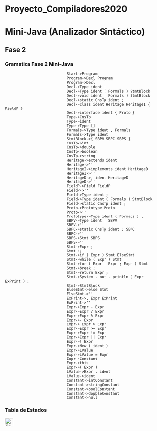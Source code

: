 # Proyecto_Compiladores2020
# Mini-Java (Analizador Sintáctico)
## Fase 2
### Gramatica Fase 2 Mini-Java
                                Start->Program
                                Program->Decl Program
                                Program->Decl
                                Decl->Type ident ;
                                Decl->Type ident ( Formals ) StmtBlock
                                Decl->void ident ( Formals ) StmtBlock
                                Decl->static CnsTp ident ;
                                Decl->class ident Heritage HeritageI { FieldP }
                                Decl->interface ident { Proto }
                                Type->CnsTp
                                Type->ident
                                Type->Type []
                                Formals->Type ident , Formals
                                Formals->Type ident
                                StmtBlock->{ SBPV SBPC SBPS }
                                CnsTp->int
                                CnsTp->double
                                CnsTp->boolean
                                CnsTp->string
                                Heritage->extends ident
                                Heritage->''
                                HeritageI->implements ident HeritageD
                                HeritageI->''
                                HeritageD->, ident HeritageD
                                HeritageD->''
                                FieldP->Field FieldP
                                FieldP->''
                                Field->Type ident ;
                                Field->Type ident ( Formals ) StmtBlock
                                Field->static CnsTp ident ;
                                Proto->Prototype Proto
                                Proto->''
                                Prototype->Type ident ( Formals ) ;
                                SBPV->Type ident ; SBPV
                                SBPV->''
                                SBPC->static CnsTp ident ; SBPC
                                SBPC->''
                                SBPS->Stmt SBPS
                                SBPS->''
                                Stmt->Expr ;
                                Stmt->;
                                Stmt->if ( Expr ) Stmt ElseStmt
                                Stmt->while ( Expr ) Stmt
                                Stmt->for ( Expr ; Expr ; Expr ) Stmt
                                Stmt->break ;
                                Stmt->return Expr ;
                                Stmt->System . out . println ( Expr ExPrint ) ;
                                Stmt->StmtBlock
                                ElseStmt->else Stmt
                                ElseStmt->''
                                ExPrint->, Expr ExPrint
                                ExPrint->''
                                Expr->Expr - Expr
                                Expr->Expr / Expr
                                Expr->Expr % Expr
                                Expr->- Expr
                                Expr-> Expr > Expr
                                Expr->Expr >= Expr
                                Expr->Expr != Expr
                                Expr->Expr || Expr
                                Expr->! Expr
                                Expr->New ( ident )
                                Expr->LValue
                                Expr->LValue = Expr
                                Expr->Constant
                                Expr->this
                                Expr->( Expr )
                                LValue->Expr . ident
                                LValue->ident
                                Constant->intConstant
                                Constant->stringConstant
                                Constant->boolConstant
                                Constant->doubleConstant
                                Constant->null
### Tabla de Estados
<a href="https://docs.google.com/spreadsheets/d/1KT8kXKfLwkojqElmsG2XVfTTgeOCfz21sXeF841lnOA/edit?usp=sharing">
    <img align="left" alt="Shubhamdeep Jha | Excel" width="26px" src="https://github.com/sempostma/office365-icons/blob/master/svg/excel.svg" />
</a>
